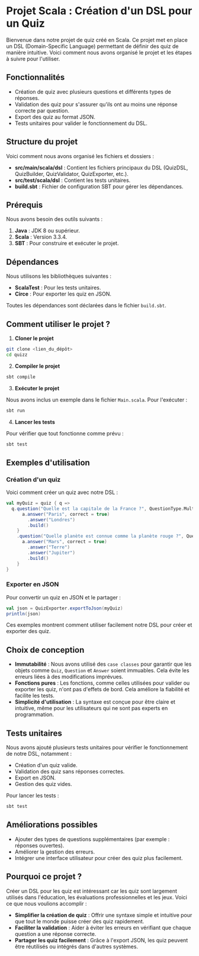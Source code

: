 # Projet Scala : Création d'un DSL pour un Quiz

Bienvenue dans notre projet de quiz créé en Scala. Ce projet met en place un DSL (Domain-Specific Language) permettant de définir des quiz de manière intuitive. Voici comment nous avons organisé le projet et les étapes à suivre pour l'utiliser.

## Fonctionnalités

- Création de quiz avec plusieurs questions et différents types de réponses.
- Validation des quiz pour s'assurer qu'ils ont au moins une réponse correcte par question.
- Export des quiz au format JSON.
- Tests unitaires pour valider le fonctionnement du DSL.

## Structure du projet

Voici comment nous avons organisé les fichiers et dossiers :

- **src/main/scala/dsl** : Contient les fichiers principaux du DSL (QuizDSL, QuizBuilder, QuizValidator, QuizExporter, etc.).
- **src/test/scala/dsl** : Contient les tests unitaires.
- **build.sbt** : Fichier de configuration SBT pour gérer les dépendances.

## Prérequis

Nous avons besoin des outils suivants :

1. **Java** : JDK 8 ou supérieur.
2. **Scala** : Version 3.3.4.
3. **SBT** : Pour construire et exécuter le projet.

## Dépendances

Nous utilisons les bibliothèques suivantes :

- **ScalaTest** : Pour les tests unitaires.
- **Circe** : Pour exporter les quiz en JSON.

Toutes les dépendances sont déclarées dans le fichier `build.sbt`.

## Comment utiliser le projet ?

1. **Cloner le projet**

```bash
git clone <lien_du_dépôt>
cd quizz
```

2. **Compiler le projet**

```bash
sbt compile
```

3. **Exécuter le projet**

Nous avons inclus un exemple dans le fichier `Main.scala`. Pour l'exécuter :

```bash
sbt run
```

4. **Lancer les tests**

Pour vérifier que tout fonctionne comme prévu :

```bash
sbt test
```

## Exemples d'utilisation

### Création d'un quiz

Voici comment créer un quiz avec notre DSL :

```scala
val myQuiz = quiz { q =>
  q.question("Quelle est la capitale de la France ?", QuestionType.MultipleChoice, Difficulty.Easy) { a =>
      a.answer("Paris", correct = true)
        .answer("Londres")
        .build()
    }
    .question("Quelle planète est connue comme la planète rouge ?", QuestionType.MultipleChoice, Difficulty.Medium) { a =>
      a.answer("Mars", correct = true)
        .answer("Terre")
        .answer("Jupiter")
        .build()
    }
}
```

### Exporter en JSON

Pour convertir un quiz en JSON et le partager :

```scala
val json = QuizExporter.exportToJson(myQuiz)
println(json)
```

Ces exemples montrent comment utiliser facilement notre DSL pour créer et exporter des quiz.

## Choix de conception

- **Immutabilité** : Nous avons utilisé des `case classes` pour garantir que les objets comme `Quiz`, `Question` et `Answer` soient immuables. Cela évite les erreurs liées à des modifications imprévues.
- **Fonctions pures** : Les fonctions, comme celles utilisées pour valider ou exporter les quiz, n'ont pas d'effets de bord. Cela améliore la fiabilité et facilite les tests.
- **Simplicité d'utilisation** : La syntaxe est conçue pour être claire et intuitive, même pour les utilisateurs qui ne sont pas experts en programmation.

## Tests unitaires

Nous avons ajouté plusieurs tests unitaires pour vérifier le fonctionnement de notre DSL, notamment :

- Création d'un quiz valide.
- Validation des quiz sans réponses correctes.
- Export en JSON.
- Gestion des quiz vides.

Pour lancer les tests :

```bash
sbt test
```

## Améliorations possibles

- Ajouter des types de questions supplémentaires (par exemple : réponses ouvertes).
- Améliorer la gestion des erreurs.
- Intégrer une interface utilisateur pour créer des quiz plus facilement.

## Pourquoi ce projet ?

Créer un DSL pour les quiz est intéressant car les quiz sont largement utilisés dans l'éducation, les évaluations professionnelles et les jeux. Voici ce que nous voulions accomplir :

- **Simplifier la création de quiz** : Offrir une syntaxe simple et intuitive pour que tout le monde puisse créer des quiz rapidement.
- **Faciliter la validation** : Aider à éviter les erreurs en vérifiant que chaque question a une réponse correcte.
- **Partager les quiz facilement** : Grâce à l'export JSON, les quiz peuvent être réutilisés ou intégrés dans d'autres systèmes.

